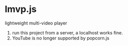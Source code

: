 # lmvp.js
lightweight multi-video player

1. run this project from a server, a localhost works fine.
2. YouTube is no longer supported by popcorn.js
